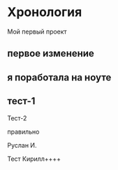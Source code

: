 # Хронология

Мой первый проект

## первое изменение

## я поработала на ноуте

## тест-1

Тест-2

правильно


Руслан И.

Тест Кирилл++++